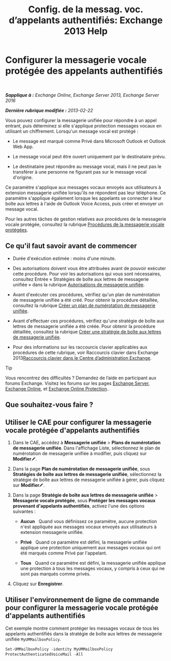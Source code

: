 ﻿---
title: 'Config. de la messag. voc. d’appelants authentifiés: Exchange 2013 Help'
TOCTitle: Configurer la messagerie vocale protégée des appelants authentifiés
ms:assetid: f69e94a7-9768-4445-9ded-e78d732bd623
ms:mtpsurl: https://technet.microsoft.com/fr-fr/library/Ee423560(v=EXCHG.150)
ms:contentKeyID: 52057193
ms.date: 05/23/2018
mtps_version: v=EXCHG.150
ms.translationtype: MT
---

# Configurer la messagerie vocale protégée des appelants authentifiés

 

_**Sapplique à :** Exchange Online, Exchange Server 2013, Exchange Server 2016_

_**Dernière rubrique modifiée :** 2013-02-22_

Vous pouvez configurer la messagerie unifiée pour répondre à un appel entrant, puis déterminez si elle s'applique protection messages vocaux en utilisant un chiffrement. Lorsqu'un message vocal est protégé :

  - Le message est marqué comme Privé dans Microsoft Outlook et Outlook Web App.

  - Le message vocal peut être ouvert uniquement par le destinataire prévu.

  - Le destinataire peut répondre au message vocal, mais il ne peut pas le transférer à une personne ne figurant pas sur le message vocal d'origine.

Ce paramètre s'applique aux messages vocaux envoyés aux utilisateurs à extension messagerie unifiée lorsqu'ils ne répondent pas leur téléphone. Ce paramètre s'applique également lorsque les appelants se connecter à leur boîte aux lettres à l'aide de Outlook Voice Access, puis créer et envoyer un message vocal.

Pour les autres tâches de gestion relatives aux procédures de la messagerie vocale protégée, consultez la rubrique [Procédures de la messagerie vocale protégées](protected-voice-mail-procedures-exchange-2013-help.md).

## Ce qu'il faut savoir avant de commencer

  - Durée d'exécution estimée : moins d'une minute.

  - Des autorisations doivent vous être attribuées avant de pouvoir exécuter cette procédure. Pour voir les autorisations qui vous sont nécessaires, consultez Entrée « Stratégies de boîte aux lettres de messagerie unifiée » dans la rubrique [Autorisations de messagerie unifiée](unified-messaging-permissions-exchange-2013-help.md).

  - Avant d'exécuter ces procédures, vérifiez qu'un plan de numérotation de messagerie unifiée a été créé. Pour obtenir la procédure détaillée, consultez la rubrique [Créer un plan de numérotation de messagerie unifiée](create-a-um-dial-plan-exchange-2013-help.md).

  - Avant d'effectuer ces procédures, vérifiez qu'une stratégie de boîte aux lettres de messagerie unifiée a été créée. Pour obtenir la procédure détaillée, consultez la rubrique [Créer une stratégie de boîte aux lettres de messagerie unifiée](create-a-um-mailbox-policy-exchange-2013-help.md).

  - Pour des informations sur les raccourcis clavier applicables aux procédures de cette rubrique, voir Raccourcis clavier dans Exchange 2013[Raccourcis clavier dans le Centre d’administration Exchange](keyboard-shortcuts-in-the-exchange-admin-center-exchange-online-protection-help.md).

> [!TIP]
> Vous rencontrez des difficultés ? Demandez de l’aide en participant aux forums Exchange. Visitez les forums sur les pages <a href="https://go.microsoft.com/fwlink/p/?linkid=60612">Exchange Server</a>, <a href="https://go.microsoft.com/fwlink/p/?linkid=267542">Exchange Online</a>, et <a href="https://go.microsoft.com/fwlink/p/?linkid=285351">Exchange Online Protection</a>..


## Que souhaitez-vous faire ?

## Utiliser le CAE pour configurer la messagerie vocale protégée d'appelants authentifiés

1.  Dans le CAE, accédez à **Messagerie unifiée** \> **Plans de numérotation de messagerie unifiée**. Dans l'affichage Liste, sélectionnez le plan de numérotation de messagerie unifiée à modifier, puis cliquez sur **Modifier**![Icône Modifier](images/Bb124582.6f53ccb2-1f13-4c02-bea0-30690e6ea71d(EXCHG.150).gif "Icône Modifier").

2.  Dans la page **Plan de numérotation de messagerie unifiée**, sous **Stratégies de boîte aux lettres de messagerie unifiée**, sélectionnez la stratégie de boîte aux lettres de messagerie unifiée à gérer, puis cliquez sur **Modifier**![Icône Modifier](images/Bb124582.6f53ccb2-1f13-4c02-bea0-30690e6ea71d(EXCHG.150).gif "Icône Modifier").

3.  Dans la page **Stratégie de boîte aux lettres de messagerie unifiée** \> **Messagerie vocale protégée**, sous **Protéger les messages vocaux provenant d'appelants authentifiés**, activez l'une des options suivantes :
    
      - **Aucun**   Quand vous définissez ce paramètre, aucune protection n'est appliquée aux messages vocaux envoyés aux utilisateurs à extension messagerie unifiée.
    
      - **Privé**   Quand ce paramètre est défini, la messagerie unifiée applique une protection uniquement aux messages vocaux qui ont été marqués comme Privé par l'appelant.
    
      - **Tous**   Quand ce paramètre est défini, la messagerie unifiée applique une protection à tous les messages vocaux, y compris à ceux qui ne sont pas marqués comme privés.

4.  Cliquez sur **Enregistrer**.

## Utiliser l'environnement de ligne de commande pour configurer la messagerie vocale protégée d'appelants authentifiés

Cet exemple montre comment protéger les messages vocaux de tous les appelants authentifiés dans la stratégie de boîte aux lettres de messagerie unifiée `MyUMMailboxPolicy`.

    Set-UMMailboxPolicy -identity MyUMMailboxPolicy ProtectAuthenticatedVoiceMail -All


